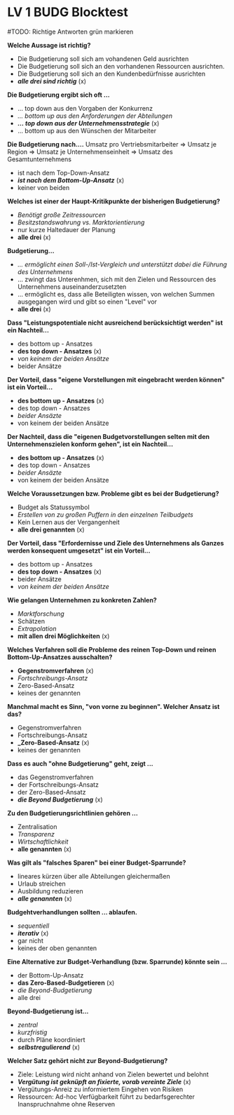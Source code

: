 # LV 1 BUDG Blocktest

#TODO: Richtige Antworten grün markieren

**Welche Aussage ist richtig?**

-   Die Budgetierung soll sich am vohandenen Geld ausrichten    
-   Die Budgetierung soll sich an den vorhandenen Ressourcen ausrichten.
-   Die Budgetierung soll sich an den Kundenbedürfnisse ausrichten 
-   **_alle drei sind richtig_** (x)

**Die Budgetierung ergibt sich oft …**

-   … top down aus den Vorgaben der Konkurrenz    
-   _… bottom up aus den Anforderungen der Abteilungen_    
-   **_… top down aus der Unternehmensstrategie_**    (x)
-   … bottom up aus den Wünschen der Mitarbeiter    

**Die Budgetierung nach....**
Umsatz pro Vertriebsmitarbeiter => Umsatz je Region => Umsatz je Unternehmenseinheit => Umsatz des Gesamtunternehmens

-   ist nach dem Top-Down-Ansatz   
-   **_ist nach dem Bottom-Up-Ansatz_**    (x)
-   keiner von beiden  
 

**Welches ist einer der Haupt-Kritikpunkte der bisherigen Budgetierung?**

-   _Benötigt große Zeitressourcen_    
-   _Besitzstandswahrung vs. Marktorientierung_    
-   nur kurze Haltedauer der Planung    
-   **alle drei**    (x)

**Budgetierung…**

-   _… ermöglicht einen Soll-/Ist-Vergleich und unterstützt dabei die Führung des Unternehmens_    
-   … zwingt das Unterenhmen, sich mit den Zielen und Ressourcen des Unternehmens auseinanderzusetzten
-   … ermöglicht es, dass alle Beteiligten wissen, von welchen Summen ausgegangen wird und gibt so einen "Level" vor
-   **alle drei**    (x)

  

**Dass "Leistungspotentiale nicht ausreichend berücksichtigt werden" ist ein Nachteil...**

-   des bottom up - Ansatzes    
-   **des top down - Ansatzes**    (x)
-   _von keinem der beiden Ansätze_    
-   beider Ansätze  


**Der Vorteil, dass "eigene Vorstellungen mit eingebracht werden können" ist ein Vorteil...**

-   **des bottom up - Ansatzes**    (x)
-   des top down - Ansatzes    
-   _beider Ansäzte_    
-   von keinem der beiden Ansätze


**Der Nachteil, dass die "eigenen Budgetvorstellungen selten mit den Unternehmenszielen konform gehen", ist ein Nachteil...**

-   **des bottom up - Ansatzes**    (x)
-   des top down - Ansatzes
-   _beider Ansäzte_    
-   von keinem der beiden Ansätze
  

**Welche Voraussetzungen bzw. Probleme gibt es bei der Budgetierung?**

-   Budget als Statussymbol    
-   _Erstellen von zu großen Puffern in den einzelnen Teilbudgets_    
-   Kein Lernen aus der Vergangenheit    
-   **alle drei genannten**  (x)
  

**Der Vorteil, dass "Erfordernisse und Ziele des Unternehmens als Ganzes werden konsequent umgesetzt" ist ein Vorteil...**

-   des bottom up - Ansatzes   
-   **des top down - Ansatzes**    (x)
-   beider Ansätze    
-   _von keinem der beiden Ansätze_
  

**Wie gelangen Unternehmen zu konkreten Zahlen?**

-   _Marktforschung_    
-   Schätzen    
-   _Extrapolation_    
-   **mit allen drei Möglichkeiten**   (x)
  

**Welches Verfahren soll die Probleme des reinen Top-Down und reinen Bottom-Up-Ansatzes ausschalten?** 

-   **Gegenstromverfahren**   (x)
-   _Fortschreibungs-Ansatz_    
-   Zero-Based-Ansatz    
-   keines der genannten   


**Manchmal macht es Sinn, "von vorne zu beginnen". Welcher Ansatz ist das?**

-   Gegenstromverfahren    
-   Fortschreibungs-Ansatz    
-   **_Zero-Based-Ansatz**    (x)
-   keines der genannten
  

**Dass es auch "ohne Budgetierung" geht, zeigt ...**

-   das Gegenstromverfahren    
-   der Fortschreibungs-Ansatz   
-   der Zero-Based-Ansatz    
-   **_die Beyond Budgetierung_**  (x)
  

**Zu den Budgetierungsrichtlinien gehören …**

-   Zentralisation    
-   _Transparenz_    
-   _Wirtschaftlichkeit_    
-   **alle genannten**  (x)


**Was gilt als "falsches Sparen" bei einer Budget-Sparrunde?**

-   lineares kürzen über alle Abteilungen gleichermaßen    
-   Urlaub streichen    
-   Ausbildung reduzieren    
-   **_alle genannten_**  (x)
  

**Budgehtverhandlungen sollten … ablaufen.**

-   _sequentiell_    
-   **_iterativ_**    (x)
-   gar nicht    
-   keines der oben genannten
  

**Eine Alternative zur Budget-Verhandlung (bzw. Sparrunde) könnte sein …**

-   der Bottom-Up-Ansatz    
-   **das Zero-Based-Budgetieren**    (x)
-   _die Beyond-Budgetierung_    
-   alle drei    


**Beyond-Budgetierung ist...**

-   _zentral_    
-   _kurzfristig_    
-   durch Pläne koordiniert    
-   **_selbstregulierend_**   (x)
  

**Welcher Satz gehört nicht zur Beyond-Budgetierung?**

-   Ziele: Leistung wird nicht anhand von Zielen bewertet und belohnt    
-   **_Vergütung ist geknüpft an fixierte, vorab vereinte Ziele_**    (x)
-   Vergütungs-Anreiz zu informiertem Eingehen von Risiken    
-   Ressourcen: Ad-hoc Verfügbarkeit führt zu bedarfsgerechter Inanspruchnahme ohne Reserven